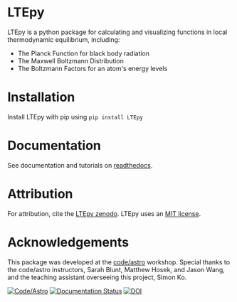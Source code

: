 # LTEpy

LTEpy is a python package for calculating and visualizing functions in local thermodynamic equilibrium, including:
* The Planck Function for black body radiation
* The Maxwell Boltzmann Distribution
* The Boltzmann Factors for an atom's energy levels

# Installation

Install LTEpy with pip using
`pip install LTEpy`

# Documentation

See documentation and tutorials on [readthedocs](https://ltepy.readthedocs.io/en/latest/).

# Attribution

For attribution, cite the [LTEpy zenodo](https://zenodo.org/record/8139888).
LTEpy uses an [MIT license](LICENSE).

# Acknowledgements
This package was developed at the [code/astro](https://semaphorep.github.io/codeastro/) workshop. Special thanks to the code/astro instructors, Sarah Blunt, Matthew Hosek, and Jason Wang, and the teaching assistant overseeing this project, Simon Ko.


[![Code/Astro](https://img.shields.io/badge/Made%20at-Code/Astro-blueviolet.svg)](https://semaphorep.github.io/codeastro/)
[![Documentation Status](https://readthedocs.org/projects/ltepy/badge/?version=latest)](https://ltepy.readthedocs.io/en/latest/?badge=latest)
[![DOI](https://zenodo.org/badge/664794683.svg)](https://zenodo.org/badge/latestdoi/664794683)

